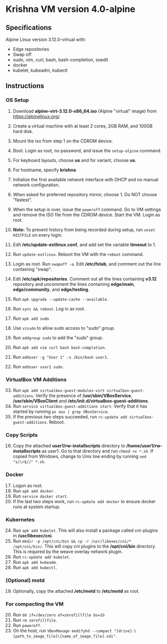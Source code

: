 # Krishna VM version 4.0-alpine

## Specifications
Alpine Linux version 3.12.0-virtual with:
  - Edge repositories 
  - Swap off
  - sudo, vim, curl, bash, bash-completion, soedit
  - docker
  - kubelet, kubeadm, kubectl

## Instructions

### OS Setup
1. Download **alpine-virt-3.12.0-x86_64.iso** (Alpine "virtual" image) from https://alpinelinux.org/. 
2. Create a virtual machine with at least 2 cores, 2GB RAM, and 100GB hard disk. 
3. Mount the iso from step 1 on the CDROM device.
5. Boot. Login as root, no password, and issue the `setup-alpine` command.
6. For keyboard layouts, choose **us** and for variant, choose **us**.
7. For hostname, specify **krishna**
8. Initialize the first available network interface with DHCP and no manual network configuration.
9. When asked for preferred repository mirror, choose 1. Do NOT choose "fastest".
10. When the setup is over, issue the `poweroff` command. Go to VM settings and remove the ISO file from the CDROM device. Start the VM. Login as root.
7. **Note:** To prevent history from being recorded during setup, run `unset HISTFILE` on every login.

11. Edit **/etc/update-extlinux.conf**, and add set the variable **timeout** to 1.
12. Run `update-extlinux`. Reboot the VM with the `reboot` command.

12. Login as root. Run `swapoff -a`. Edit **/etc/fstab**, and comment out the line containing "swap".

13. Edit **/etc/apk/repositories**. Comment out all the lines containing **v3.12** repository and uncomment the lines containing **edge/main**, **edge/community**,  and **edge/testing**.
14. Run `apk upgrade --update-cache --available`.
15. Run `sync && reboot`. Log in as root.

16. Run `apk add sudo`
17. Use `visudo` to allow sudo access to "sudo" group.
17. Run `addgroup sudo` to add the "sudo" group.
18. Run `apk add vim curl bash bash-completion`.

19. Run `adduser -g "User 1" -s /bin/bash user1`.
20. Run `adduser user1 sudo`.


### VirtualBox VM Additions
33. Run `apk add virtualbox-guest-modules-virt virtualbox-guest-additions`. Verify the presence of **/usr/sbin/VBoxService**, **/usr/sbin/VBoxClient** and **/etc/init.d/virtualbox-guest-additions**.
34. Run `service virtualbox-guest-additions start`. Verify that it has started by running `ps aux | grep VBoxService`.
35. If the previous two steps succeeded, run `rc-update add virtualbox-guest-additions`. Reboot.

### Copy Scripts
16. Copy the attached **user1/rw-installscripts** directory to **/home/user1/rw-installscripts** as user1. Go to that directory and run `chmod +x *.sh`. If copied from Windows, change to Unix line ending by running `sed "s/\r$//" *.sh`.

### Docker 
17. Logon as root. 
18. Run `apk add docker`.
21. Run `service docker start`. 
23. If the last two steps work, run `rc-update add docker` to ensure docker runs at system startup.

### Kubernetes
24. Run `apk add kubelet`. This will also install a package called cni-plugins in **/usr/libexec/cni**.
25. Run `mkdir -p /opt/cni/bin && cp -r /usr/libexec/cni/* /opt/cni/bin/`. This will copy cni plugins to the **/opt/cni/bin** directory. This is required by the weave overlay network plugin.
26. Run `rc-update add kubelet`.
27. Run `apk add kubeadm`.
28. Run `apk add kubectl`.

### (Optional) motd
19. Optionally, copy the attached **/etc/motd** to **/etc/motd** as root.

### For compacting the VM
20. Run `dd if=/dev/zero of=zerofillfile bs=1G`
21. Run `rm zerofillfile`. 
22. Run `poweroff`.
23. On the host, run `VBoxManage modifyhd --compact "[drive]:\[path_to_image_file]\[name_of_image_file].vdi"`.
